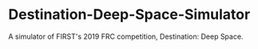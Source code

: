 # Destination-Deep-Space-Simulator
A simulator of FIRST's 2019 FRC competition, Destination: Deep Space.
